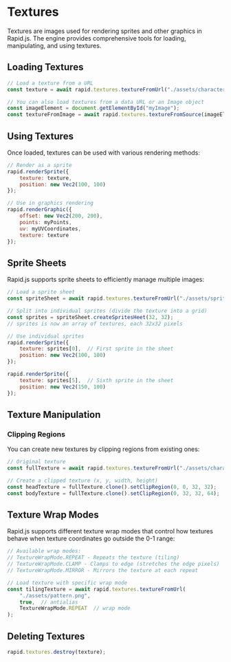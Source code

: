 # Textures

Textures are images used for rendering sprites and other graphics in Rapid.js. The engine provides comprehensive tools for loading, manipulating, and using textures.

## Loading Textures

```javascript
// Load a texture from a URL
const texture = await rapid.textures.textureFromUrl("./assets/character.png");

// You can also load textures from a data URL or an Image object
const imageElement = document.getElementById("myImage");
const textureFromImage = await rapid.textures.textureFromSource(imageElement);
```

## Using Textures

Once loaded, textures can be used with various rendering methods:

```javascript
// Render as a sprite
rapid.renderSprite({
    texture: texture,
    position: new Vec2(100, 100)
});

// Use in graphics rendering
rapid.renderGraphic({
    offset: new Vec2(200, 200),
    points: myPoints,
    uv: myUVCoordinates,
    texture: texture
});
```

## Sprite Sheets

Rapid.js supports sprite sheets to efficiently manage multiple images:

```javascript
// Load a sprite sheet
const spriteSheet = await rapid.textures.textureFromUrl("./assets/spritesheet.png");

// Split into individual sprites (divide the texture into a grid)
const sprites = spriteSheet.createSpritesHeet(32, 32);
// sprites is now an array of textures, each 32x32 pixels

// Use individual sprites
rapid.renderSprite({
    texture: sprites[0],  // First sprite in the sheet
    position: new Vec2(100, 100)
});

rapid.renderSprite({
    texture: sprites[5],  // Sixth sprite in the sheet
    position: new Vec2(150, 100)
});
```

## Texture Manipulation

### Clipping Regions

You can create new textures by clipping regions from existing ones:

```javascript
// Original texture
const fullTexture = await rapid.textures.textureFromUrl("./assets/character.png");

// Create a clipped texture (x, y, width, height)
const headTexture = fullTexture.clone().setClipRegion(0, 0, 32, 32);
const bodyTexture = fullTexture.clone().setClipRegion(0, 32, 32, 64);
```

## Texture Wrap Modes

Rapid.js supports different texture wrap modes that control how textures behave when texture coordinates go outside the 0-1 range:

```javascript
// Available wrap modes:
// TextureWrapMode.REPEAT - Repeats the texture (tiling)
// TextureWrapMode.CLAMP - Clamps to edge (stretches the edge pixels)
// TextureWrapMode.MIRROR - Mirrors the texture at each repeat

// Load texture with specific wrap mode
const tilingTexture = await rapid.textures.textureFromUrl(
    "./assets/pattern.png", 
    true,  // antialias
    TextureWrapMode.REPEAT  // wrap mode
);
```

## Deleting Textures

```js
rapid.textures.destroy(texture);
```
